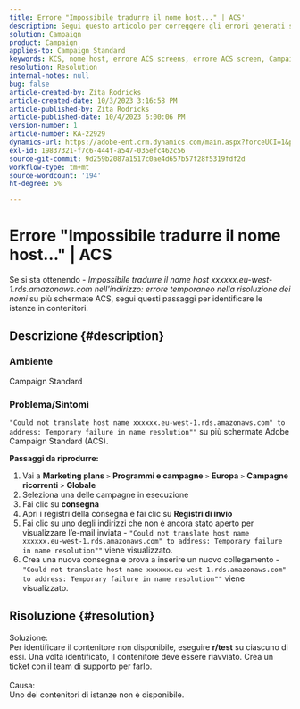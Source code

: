```yaml
---
title: Errore "Impossibile tradurre il nome host..." | ACS'
description: Segui questo articolo per correggere gli errori generati su più schermi Adobe Campaign Standard
solution: Campaign
product: Campaign
applies-to: Campaign Standard
keywords: KCS, nome host, errore ACS screens, errore ACS screen, Campaign Standard
resolution: Resolution
internal-notes: null
bug: false
article-created-by: Zita Rodricks
article-created-date: 10/3/2023 3:16:58 PM
article-published-by: Zita Rodricks
article-published-date: 10/4/2023 6:00:06 PM
version-number: 1
article-number: KA-22929
dynamics-url: https://adobe-ent.crm.dynamics.com/main.aspx?forceUCI=1&pagetype=entityrecord&etn=knowledgearticle&id=f94f75df-ff61-ee11-be6e-6045bd006268
exl-id: 19837321-f7c6-444f-a547-035efc462c56
source-git-commit: 9d259b2087a1517c0ae4d657b57f28f5319fdf2d
workflow-type: tm+mt
source-wordcount: '194'
ht-degree: 5%

---
```


# Errore &quot;Impossibile tradurre il nome host...&quot; | ACS


Se si sta ottenendo - *Impossibile tradurre il nome host xxxxxx.eu-west-1.rds.amazonaws.com nell&#39;indirizzo: errore temporaneo nella risoluzione dei nomi* su più schermate ACS, segui questi passaggi per identificare le istanze in contenitori.

## Descrizione {#description}


### <b>Ambiente</b>

Campaign Standard



### <b>Problema/Sintomi</b>

`"Could not translate host name xxxxxx.eu-west-1.rds.amazonaws.com" to address: Temporary failure in name resolution""` su più schermate Adobe Campaign Standard (ACS).

<b>Passaggi da riprodurre:</b>

1. Vai a <b>Marketing plans</b> `>`  <b>Programmi e campagne</b> `>`  <b>Europa</b> `>`  <b>Campagne ricorrenti</b> `>`  <b>Globale</b>
2. Seleziona una delle campagne in esecuzione
3. Fai clic su <b>consegna</b>
4. Apri i registri della consegna e fai clic su <b>Registri di invio</b>
5. Fai clic su uno degli indirizzi che non è ancora stato aperto per visualizzare l’e-mail inviata - `"Could not translate host name xxxxxx.eu-west-1.rds.amazonaws.com" to address: Temporary failure in name resolution""` viene visualizzato.
6. Crea una nuova consegna e prova a inserire un nuovo collegamento - `"Could not translate host name xxxxxx.eu-west-1.rds.amazonaws.com" to address: Temporary failure in name resolution""` viene visualizzato.



## Risoluzione {#resolution}

Soluzione:<br>
Per identificare il contenitore non disponibile, eseguire <b>r/test</b> su ciascuno di essi.
Una volta identificato, il contenitore deve essere riavviato. Crea un ticket con il team di supporto per farlo.
<br><br>Causa:<br>
Uno dei contenitori di istanze non è disponibile.
